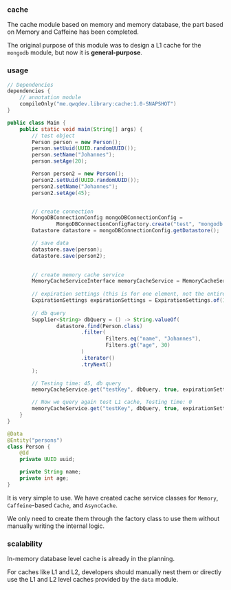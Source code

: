 ### cache

The cache module based on memory and memory database, the part based on Memory and Caffeine has been completed.

The original purpose of this module was to design a L1 cache for the `mongodb` module, but now it is **general-purpose**.

### usage

```kotlin
// Dependencies
dependencies {
    // annotation module
    compileOnly("me.qwqdev.library:cache:1.0-SNAPSHOT")
}
```

```java
public class Main {
    public static void main(String[] args) {
        // test object
        Person person = new Person();
        person.setUuid(UUID.randomUUID());
        person.setName("Johannes");
        person.setAge(20);

        Person person2 = new Person();
        person2.setUuid(UUID.randomUUID());
        person2.setName("Johannes");
        person2.setAge(45);


        // create connection
        MongoDBConnectionConfig mongoDBConnectionConfig =
                MongoDBConnectionConfigFactory.create("test", "mongodb://localhost:27017/");
        Datastore datastore = mongoDBConnectionConfig.getDatastore();

        // save data
        datastore.save(person);
        datastore.save(person2);

        
        // create memory cache service
        MemoryCacheServiceInterface memoryCacheService = MemoryCacheServiceFactory.create();
        
        // expiration settings (this is for one element, not the entire map)
        ExpirationSettings expirationSettings = ExpirationSettings.of(100, TimeUnit.DAYS);
        
        // db query
        Supplier<String> dbQuery = () -> String.valueOf(
                datastore.find(Person.class)
                        .filter(
                                Filters.eq("name", "Johannes"),
                                Filters.gt("age", 30)
                        )
                        .iterator()
                        .tryNext()
        );

        // Testing time: 45, db query
        memoryCacheService.get("testKey", dbQuery, true, expirationSettings);

        // Now we query again test L1 cache, Testing time: 0
        memoryCacheService.get("testKey", dbQuery, true, expirationSettings);
    }
}

@Data
@Entity("persons")
class Person {
    @Id
    private UUID uuid;

    private String name;
    private int age;
}
```

It is very simple to use. We have created cache service classes for `Memory`, `Caffeine`-based `Cache`, and `AsyncCache`.

We only need to create them through the factory class to use them without manually writing the internal logic.

### scalability

In-memory database level cache is already in the planning. 

For caches like L1 and L2, developers should manually nest them or directly use the L1 and L2 level caches provided by the `data` module.